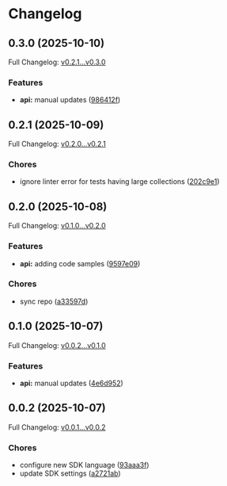 # Changelog

## 0.3.0 (2025-10-10)

Full Changelog: [v0.2.1...v0.3.0](https://github.com/deeprails/deeprails-ruby-sdk/compare/v0.2.1...v0.3.0)

### Features

* **api:** manual updates ([986412f](https://github.com/deeprails/deeprails-ruby-sdk/commit/986412f6888691af0abdec609a5d456bdac2c1e9))

## 0.2.1 (2025-10-09)

Full Changelog: [v0.2.0...v0.2.1](https://github.com/deeprails/deeprails-ruby-sdk/compare/v0.2.0...v0.2.1)

### Chores

* ignore linter error for tests having large collections ([202c9e1](https://github.com/deeprails/deeprails-ruby-sdk/commit/202c9e1977aaebb7e09883564d4694a2d41e4416))

## 0.2.0 (2025-10-08)

Full Changelog: [v0.1.0...v0.2.0](https://github.com/deeprails/deeprails-ruby-sdk/compare/v0.1.0...v0.2.0)

### Features

* **api:** adding code samples ([9597e09](https://github.com/deeprails/deeprails-ruby-sdk/commit/9597e09967d659172d52c3935b3dd8f3e0018783))


### Chores

* sync repo ([a33597d](https://github.com/deeprails/deeprails-ruby-sdk/commit/a33597d5677081f50207f926f9950d9914700fb3))

## 0.1.0 (2025-10-07)

Full Changelog: [v0.0.2...v0.1.0](https://github.com/deeprails/deeprails-ruby-sdk/compare/v0.0.2...v0.1.0)

### Features

* **api:** manual updates ([4e6d952](https://github.com/deeprails/deeprails-ruby-sdk/commit/4e6d952cf63524c240d4c11044884af0b1a54d06))

## 0.0.2 (2025-10-07)

Full Changelog: [v0.0.1...v0.0.2](https://github.com/deeprails/deeprails-ruby-sdk/compare/v0.0.1...v0.0.2)

### Chores

* configure new SDK language ([93aaa3f](https://github.com/deeprails/deeprails-ruby-sdk/commit/93aaa3ff8fd84a29855e7adc2e341e9ef37d76a4))
* update SDK settings ([a2721ab](https://github.com/deeprails/deeprails-ruby-sdk/commit/a2721ab0f38e834aa60a88945a0cb5fbb1c37917))
